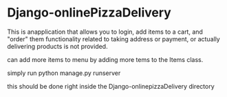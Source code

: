 # Django-onlinePizzaDelivery

This is anapplication that allows you to login, add items to a cart, and "order" them
functionality related to taking address or payment, or actually delivering products is not provided.

can add more items to menu by adding more tems to the Items class.

simply run python manage.py runserver 

this should be done right inside the Django-onlinepizzaDelivery directory

